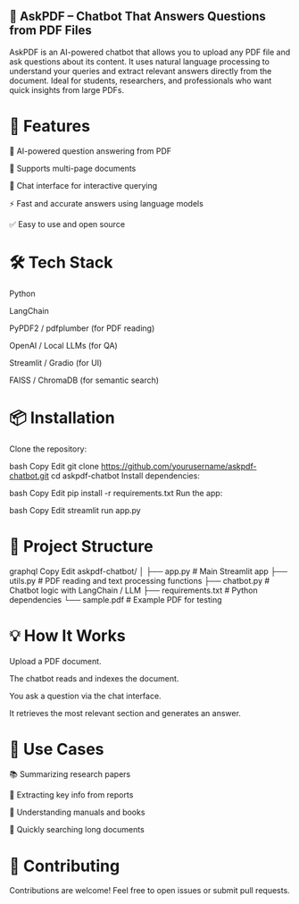 ## 📄 AskPDF – Chatbot That Answers Questions from PDF Files
AskPDF is an AI-powered chatbot that allows you to upload any PDF file and ask questions about its content. It uses natural language processing to understand your queries and extract relevant answers directly from the document. Ideal for students, researchers, and professionals who want quick insights from large PDFs.

# 🚀 Features
🧠 AI-powered question answering from PDF

📄 Supports multi-page documents

💬 Chat interface for interactive querying

⚡ Fast and accurate answers using language models

 ✅ Easy to use and open source

# 🛠️ Tech Stack
Python

LangChain

PyPDF2 / pdfplumber (for PDF reading)

OpenAI / Local LLMs (for QA)

Streamlit / Gradio (for UI)

FAISS / ChromaDB (for semantic search)

# 📦 Installation
Clone the repository:

bash
Copy
Edit
git clone https://github.com/yourusername/askpdf-chatbot.git
cd askpdf-chatbot
Install dependencies:

bash
Copy
Edit
pip install -r requirements.txt
Run the app:

bash
Copy
Edit
streamlit run app.py
# 📁 Project Structure
graphql
Copy
Edit
askpdf-chatbot/
│
├── app.py                 # Main Streamlit app
├── utils.py               # PDF reading and text processing functions
├── chatbot.py             # Chatbot logic with LangChain / LLM
├── requirements.txt       # Python dependencies
└── sample.pdf             # Example PDF for testing
# 💡 How It Works
Upload a PDF document.

The chatbot reads and indexes the document.

You ask a question via the chat interface.

It retrieves the most relevant section and generates an answer.

# 📌 Use Cases
📚 Summarizing research papers

🧾 Extracting key info from reports

📘 Understanding manuals and books

📑 Quickly searching long documents

# 🙌 Contributing
Contributions are welcome! Feel free to open issues or submit pull requests.
